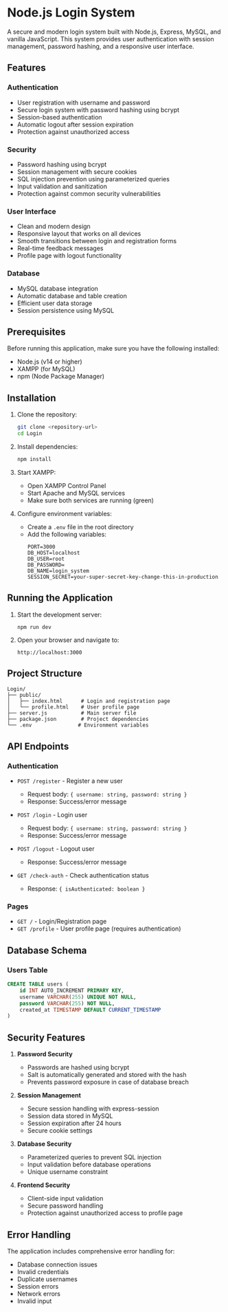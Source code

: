 # Node.js Login System

A secure and modern login system built with Node.js, Express, MySQL, and vanilla JavaScript. This system provides user authentication with session management, password hashing, and a responsive user interface.

## Features

### Authentication
- User registration with username and password
- Secure login system with password hashing using bcrypt
- Session-based authentication
- Automatic logout after session expiration
- Protection against unauthorized access

### Security
- Password hashing using bcrypt
- Session management with secure cookies
- SQL injection prevention using parameterized queries
- Input validation and sanitization
- Protection against common security vulnerabilities

### User Interface
- Clean and modern design
- Responsive layout that works on all devices
- Smooth transitions between login and registration forms
- Real-time feedback messages
- Profile page with logout functionality

### Database
- MySQL database integration
- Automatic database and table creation
- Efficient user data storage
- Session persistence using MySQL

## Prerequisites

Before running this application, make sure you have the following installed:
- Node.js (v14 or higher)
- XAMPP (for MySQL)
- npm (Node Package Manager)

## Installation

1. Clone the repository:
   ```bash
   git clone <repository-url>
   cd Login
   ```

2. Install dependencies:
   ```bash
   npm install
   ```

3. Start XAMPP:
   - Open XAMPP Control Panel
   - Start Apache and MySQL services
   - Make sure both services are running (green)

4. Configure environment variables:
   - Create a `.env` file in the root directory
   - Add the following variables:
     ```
     PORT=3000
     DB_HOST=localhost
     DB_USER=root
     DB_PASSWORD=
     DB_NAME=login_system
     SESSION_SECRET=your-super-secret-key-change-this-in-production
     ```

## Running the Application

1. Start the development server:
   ```
   npm run dev
   ```

2. Open your browser and navigate to:
   ```
   http://localhost:3000
   ```

## Project Structure

```
Login/
├── public/
│   ├── index.html      # Login and registration page
│   └── profile.html    # User profile page
├── server.js           # Main server file
├── package.json        # Project dependencies
└── .env               # Environment variables
```

## API Endpoints

### Authentication
- `POST /register` - Register a new user
  - Request body: `{ username: string, password: string }`
  - Response: Success/error message

- `POST /login` - Login user
  - Request body: `{ username: string, password: string }`
  - Response: Success/error message

- `POST /logout` - Logout user
  - Response: Success/error message

- `GET /check-auth` - Check authentication status
  - Response: `{ isAuthenticated: boolean }`

### Pages
- `GET /` - Login/Registration page
- `GET /profile` - User profile page (requires authentication)

## Database Schema

### Users Table
```sql
CREATE TABLE users (
    id INT AUTO_INCREMENT PRIMARY KEY,
    username VARCHAR(255) UNIQUE NOT NULL,
    password VARCHAR(255) NOT NULL,
    created_at TIMESTAMP DEFAULT CURRENT_TIMESTAMP
)
```

## Security Features

1. **Password Security**
   - Passwords are hashed using bcrypt
   - Salt is automatically generated and stored with the hash
   - Prevents password exposure in case of database breach

2. **Session Management**
   - Secure session handling with express-session
   - Session data stored in MySQL
   - Session expiration after 24 hours
   - Secure cookie settings

3. **Database Security**
   - Parameterized queries to prevent SQL injection
   - Input validation before database operations
   - Unique username constraint

4. **Frontend Security**
   - Client-side input validation
   - Secure password handling
   - Protection against unauthorized access to profile page

## Error Handling

The application includes comprehensive error handling for:
- Database connection issues
- Invalid credentials
- Duplicate usernames
- Session errors
- Network errors
- Invalid input
